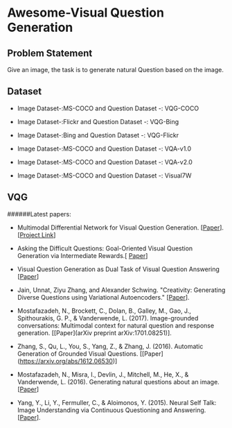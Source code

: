 # Awesome-Visual Question Generation 

## Problem Statement
Give an image, the task is to generate natural Question based on the image.

## Dataset
- Image Dataset-:MS-COCO and Question Dataset -: VQG-COCO

- Image Dataset-:Flickr and Question Dataset -: VQG-Bing

- Image Dataset-:Bing and Question Dataset -: VQG-Flickr

- Image Dataset-:MS-COCO and Question Dataset -: VQA-v1.0

- Image Dataset-:MS-COCO and Question Dataset -: VQA-v2.0

- Image Dataset-:MS-COCO and Question Dataset -: Visual7W
## VQG
######Latest papers: 

 - Multimodal Differential Network for Visual Question Generation. [[Paper](http://aclweb.org/anthology/D18-1434)]. [[Project Link](https://badripatro.github.io/MDN-VQG/)]
 - Asking the Difficult Questions: Goal-Oriented Visual Question Generation via Intermediate Rewards.[ [Paper](https://arxiv.org/abs/1711.07614)]
- Visual Question Generation as Dual Task of Visual Question Answering [[Paper](https://arxiv.org/abs/1709.07192)]

- Jain, Unnat, Ziyu Zhang, and Alexander Schwing. "Creativity: Generating Diverse Questions using Variational Autoencoders." [[Paper](https://arxiv.org/abs/1704.03493)].

- Mostafazadeh, N., Brockett, C., Dolan, B., Galley, M., Gao, J., Spithourakis, G. P., & Vanderwende, L. (2017). Image-grounded conversations: Multimodal context for natural question and response generation. [[Paper](arXiv preprint arXiv:1701.08251)].


- Zhang, S., Qu, L., You, S., Yang, Z., & Zhang, J. (2016). Automatic Generation of Grounded Visual Questions. [[Paper] (https://arxiv.org/abs/1612.06530)]

- Mostafazadeh, N., Misra, I., Devlin, J., Mitchell, M., He, X., & Vanderwende, L. (2016). Generating natural questions about an image.[[Paper](https://arxiv.org/abs/1603.06059)]


- Yang, Y., Li, Y., Fermuller, C., & Aloimonos, Y. (2015). Neural Self Talk: Image Understanding via Continuous Questioning and Answering.[[Paper]( https://arxiv.org/abs/1512.03460)].

